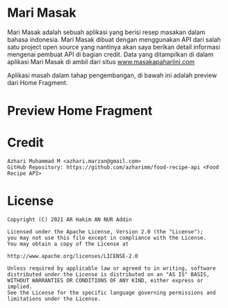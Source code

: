 # Mari Masak 
Mari Masak adalah sebuah aplikasi yang berisi resep masakan dalam bahasa indonesia. Mari Masak dibuat dengan menggunakan API dari salah satu project open source yang nantinya akan saya berikan detail informasi mengenai pembuat API di bagian credit.
Data yang ditampilkan di dalam aplikasi Mari Masak di ambil dari situs www.masakapahariini.com

Aplikasi masah dalam tahap pengembangan, di bawah ini adalah preview dari Home Fragment.
# Preview Home Fragment

# Credit
```
Azhari Muhammad M <azhari.marzan@gmail.com>
GitHub Repository: https://github.com/azharimm/food-recipe-api <Food Recipe API>
```

# License
```
Copyright (C) 2021 AR Hakim AN NUR Addin

Licensed under the Apache License, Version 2.0 (the "License");
you may not use this file except in compliance with the License.
You may obtain a copy of the License at

http://www.apache.org/licenses/LICENSE-2.0

Unless required by applicable law or agreed to in writing, software
distributed under the License is distributed on an "AS IS" BASIS,
WITHOUT WARRANTIES OR CONDITIONS OF ANY KIND, either express or implied.
See the License for the specific language governing permissions and
limitations under the License.
```

